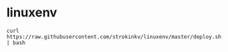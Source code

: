 # linuxenv
```
curl https://raw.githubusercontent.com/strokinkv/linuxenv/master/deploy.sh  | bash
``` 
